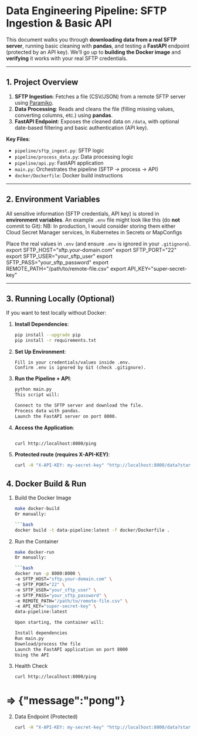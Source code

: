 # Data Engineering Pipeline: SFTP Ingestion & Basic API

This document walks you through **downloading data from a real SFTP server**, running basic cleaning with **pandas**, and testing a **FastAPI** endpoint (protected by an API key). We’ll go up to **building the Docker image** and **verifying** it works with your real SFTP credentials.

---

## 1. Project Overview

1. **SFTP Ingestion**: Fetches a file (CSV/JSON) from a remote SFTP server using [Paramiko](https://docs.paramiko.org/).  
2. **Data Processing**: Reads and cleans the file (filling missing values, converting columns, etc.) using **pandas**.  
3. **FastAPI Endpoint**: Exposes the cleaned data on `/data`, with optional date-based filtering and basic authentication (API key).

**Key Files**:  
- `pipeline/sftp_ingest.py`: SFTP logic  
- `pipeline/process_data.py`: Data processing logic  
- `pipeline/api.py`: FastAPI application  
- `main.py`: Orchestrates the pipeline (SFTP → process → API)  
- `docker/Dockerfile`: Docker build instructions

---

## 2. Environment Variables

All sensitive information (SFTP credentials, API key) is stored in **environment variables**. An example `.env` file might look like this (do **not** commit to Git):
NB: In production, I would consider storing them either Cloud Secret Manager services, In Kubernetes in Secrets or MapConfigs

Place the real values in `.env` (and ensure `.env` is ignored in your `.gitignore`).
export SFTP_HOST="sftp.your-domain.com"
export SFTP_PORT="22"
export SFTP_USER="your_sftp_user"
export SFTP_PASS="your_sftp_password"
export REMOTE_PATH="/path/to/remote-file.csv"
export API_KEY="super-secret-key"

---

## 3. Running Locally (Optional)

If you want to test locally without Docker:

1. **Install Dependencies**:
   ```bash
   pip install --upgrade pip
   pip install -r requirements.txt

2. **Set Up Environment**:
    ```Copy .env.example to .env.
    Fill in your credentials/values inside .env.
    Confirm .env is ignored by Git (check .gitignore).
    ```

3. **Run the Pipeline + API**:
    ```bash
    python main.py
    This script will:

    Connect to the SFTP server and download the file.
    Process data with pandas.
    Launch the FastAPI server on port 8000.

4. **Access the Application**:
    ```bash
    
    curl http://localhost:8000/ping

5. **Protected route (requires X-API-KEY)**:
    ```bash
    curl -H "X-API-KEY: my-secret-key" "http://localhost:8000/data?start_date=2023-01-01"


## 4. Docker Build & Run
1. Build the Docker Image
    ```bash
    make docker-build
    Or manually:

    ```bash
    docker build -t data-pipeline:latest -f docker/Dockerfile .
2. Run the Container
    ```bash
    make docker-run
    Or manually:

    ```bash
    docker run -p 8000:8000 \
    -e SFTP_HOST="sftp.your-domain.com" \
    -e SFTP_PORT="22" \
    -e SFTP_USER="your_sftp_user" \
    -e SFTP_PASS="your_sftp_password" \
    -e REMOTE_PATH="/path/to/remote-file.csv" \
    -e API_KEY="super-secret-key" \
    data-pipeline:latest
    
    Upon starting, the container will:

    Install dependencies
    Run main.py
    Download/process the file
    Launch the FastAPI application on port 8000
    Using the API
    ```
1. Health Check
    ```bash
    curl http://localhost:8000/ping
# => {"message":"pong"}
2. Data Endpoint (Protected)
    ```bash
    curl -H "X-API-KEY: my-secret-key" "http://localhost:8000/data?start_date=2023-01-01&end_date=2023
    